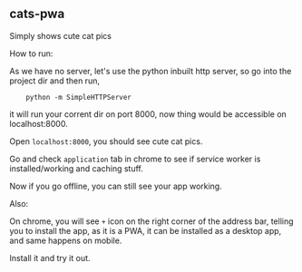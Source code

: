 ## cats-pwa

Simply shows cute cat pics


How to run:

As we have no server, let's use the python inbuilt http server, so go into the project dir and then run,

```
    python -m SimpleHTTPServer
```

it will run your corrent dir on port 8000, now thing would be accessible on localhost:8000.


Open `localhost:8000`, you should see cute cat pics.

Go and check `application` tab in chrome to see if service worker is installed/working and caching stuff.

Now if you go offline, you can still see your app working.


Also:

On chrome, you will see `+` icon on the right corner of the address bar, telling you to install the app, as it is a PWA, it can be installed as a desktop app, and same happens on mobile.

Install it and try it out.

